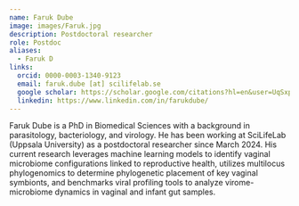 ```yaml
---
name: Faruk Dube
image: images/Faruk.jpg
description: Postdoctoral researcher
role: Postdoc
aliases:
  - Faruk D
links:
  orcid: 0000-0003-1340-9123
  email: faruk.dube [at] scilifelab.se
  google scholar: https://scholar.google.com/citations?hl=en&user=UqSxplMAAAAJ&view_op=list_works&sortby=pubdate
  linkedin: https://www.linkedin.com/in/farukdube/
---
```

Faruk Dube is a PhD in Biomedical Sciences with a background in parasitology, bacteriology, and virology. He has been working at SciLifeLab (Uppsala University) as a postdoctoral researcher since March 2024. His current research leverages machine learning models to identify vaginal microbiome configurations linked to reproductive health, utilizes multilocus phylogenomics to determine phylogenetic placement of key vaginal symbionts, and benchmarks viral profiling tools to analyze virome-microbiome dynamics in vaginal and infant gut samples.